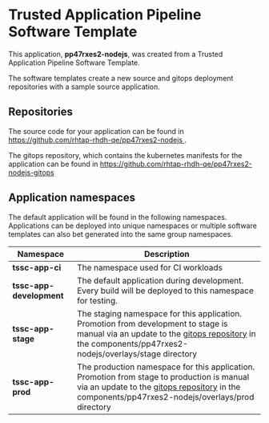 # Trusted Application Pipeline Software Template

This application, **pp47rxes2-nodejs**, was created from a Trusted Application Pipeline Software Template.

The software templates create a new source and gitops deployment repositories with a sample source application. 

## Repositories

The source code for your application can be found in [https://github.com/rhtap-rhdh-qe/pp47rxes2-nodejs ](https://github.com/rhtap-rhdh-qe/pp47rxes2-nodejs ).
 
The gitops repository, which contains the kubernetes manifests for the application can be found in 
[https://github.com/rhtap-rhdh-qe/pp47rxes2-nodejs-gitops ](https://github.com/rhtap-rhdh-qe/pp47rxes2-nodejs-gitops ) 

## Application namespaces 

The default application will be found in the following namespaces. Applications can be deployed into unique namespaces or multiple software templates can also bet generated into the same group namespaces.  

|  Namespace   |  Description   |  
| -------- | -------- |
| **tssc-app-ci** | The namespace used for CI workloads |
| **tssc-app-development** | The default application during development. Every build will be deployed to this namespace for testing. |
| **tssc-app-stage** | The staging namespace for this application. Promotion from development to stage is manual via an update to the [gitops repository](https://github.com/rhtap-rhdh-qe/pp47rxes2-nodejs-gitops ) in the components/pp47rxes2-nodejs/overlays/stage directory |
| **tssc-app-prod** | The production namespace for this application. Promotion from stage to production is manual via an update to the [gitops repository](https://github.com/rhtap-rhdh-qe/pp47rxes2-nodejs-gitops ) in the components/pp47rxes2-nodejs/overlays/prod directory |